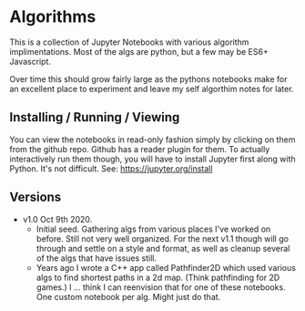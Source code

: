 # Algorithms

This is a collection of Jupyter Notebooks with various algorithm implimentations. Most of the algs are python, but a few may be ES6+ Javascript.

Over time this should grow fairly large as the pythons notebooks make for an excellent place to experiment and leave my self algorthim notes for later.


## Installing / Running / Viewing

You can view the notebooks in read-only fashion simply by clicking on them from the github repo. Github has a reader plugin for them.
To actually interactively run them though, you will have to install Jupyter first along with Python. It's not difficult. See: https://jupyter.org/install


## Versions
* v1.0 Oct 9th 2020.
  * Initial seed. Gathering algs from various places I've worked on before. Still not very well organized. For the next v1.1 though will go through and settle
on a style and format, as well as cleanup several of the algs that have issues still.
  * Years ago I wrote a C++ app called Pathfinder2D which used various algs to find shortest paths in a 2d map. (Think pathfinding for 2D games.) I ... think I can reenvision that for one of these notebooks. One custom notebook per alg. Might just do that.

